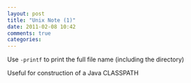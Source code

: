 ```yaml
---
layout: post
title: "Unix Note (1)"
date: 2011-02-08 10:42
comments: true
categories: 
---
```


Use  ``-printf`` to print the full file name (including the directory)


Useful for construction of a Java CLASSPATH

